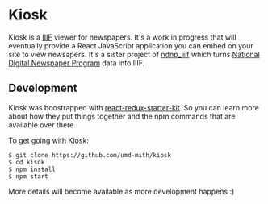 # Kiosk

Kiosk is a [IIIF] viewer for newspapers. It's a work in progress that will
eventually provide a React JavaScript application you can embed on your site to
view newsapers. It's a sister project of [ndnp_iiif] which turns [National
Digital Newspaper Program] data into IIIF.

## Development

Kiosk was boostrapped with [react-redux-starter-kit]. So you can learn more
about how they put things together and the npm commands that are available over
there.

To get going with Kiosk:

    $ git clone https://github.com/umd-mith/kiosk
    $ cd kisok
    $ npm install
    $ npm start

More details will become available as more development happens :)

[IIIF]: http://iiif.io/
[ndnp_iiif]: https://github.com/umd-mith/ndnp_iiif
[react-redux-starter-kit]: https://github.com/davezuko/react-redux-starter-kit
[National Digital Newspaper Program]: http://loc.gov/ndnp/
